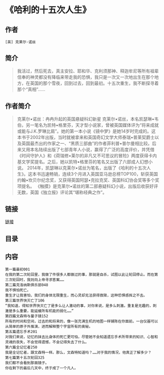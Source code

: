 《哈利的十五次人生》
=======================

## 作者
    [英] 克莱尔·诺丝 

## 简介
> 我活过，然后死去，真主安拉、耶和华、克利须那神、释迦牟尼等所有祖辈信奉的神灵都没有降临来带走我的恐惧，我只是一次又一次地出生在那个地方，在英国的那个雪夜，回到过去，回到最初。十五次重生，我不断探寻着那个“真相”……

## 作者简介
> 克莱尔•诺丝：冉冉升起的英国悬疑科幻新星
克莱尔•诺丝，本名凯瑟琳•韦伯，另一笔名为凯特•格里芬，天才型小说家，曾被英国媒体评为“将来成就或能与J.K.罗琳比肩”。她的第一本小说《镜中梦》是她14岁时完成的。这本书于2002年出版，当时就被拿来和英国奇幻文学大师泰瑞•普莱契爵士以及英国最杰出的作家之一、“黑质三部曲”的作者菲利普•普尔曼相比较。后来又用本名陆续出版了七部青年人小说，赢得了广泛的高度评价，并凭借《时间守护人》和《荷瑞修•莱尔的非凡又不可思议的冒险》两度获得卡内基文学奖提名。之后，她以凯特•格里芬的笔名又出版了六部成人幻想小说。
2014年，凯瑟琳以克莱尔•诺丝为笔名，出版了《哈利的十五次人生》。这本书迅速畅销，连续3个月进入英国亚马逊总榜TOP100，斩获英国约翰•坎贝尔纪念奖，又获得英国阿瑟•克拉克奖、英国科幻协会奖等多个奖项提名。
《触摸》是克莱尔•诺丝的第二部悬疑科幻小说，出版后收获好评无数，英国《独立报》评论其“堪称经典之作”。

## 链接
[链接](https://book.douban.com/subject/26846534/)

## 目录

## 内容

```
第一篇最初001
在我的第二次轮回里，我做了件很多人都做过的事，那就是自杀，试图以此让轮回停止。而在第三次轮回时，我则向上帝寻求答案……
第二篇克洛纳斯俱乐部048
我不惧怕死亡。
重生才让我害怕，我们的身体无限重生，而心灵却无法获得救赎，这种恐惧感挥之不去。
第三篇世界快灭亡了106
“我知道，得知世界快灭亡了是多么让人激动的事，对你来说，是多么刺激。重复是无趣的，刺激是多么重要，能延缓所有机能的弱化……”
第四篇文森特与量子镜152
所有的时间和空间，过去的和将来的，像一张充满生机的地图一样铺陈在你面前。一台仪器可以从简单的原子外推演，进而解释整个宇宙所有的奥秘。
第五篇遗忘手术201
对我们来说，记忆的抹去比身体的死亡更可怕，尽管她不会知道遗忘手术所带来的知识、心智和灵魂的丧失，不会觉得遗憾，不会记得失去了什么。
第六篇全记忆者250
我是全记忆者，跟文森特一样。那么，文森特知道吗？……对于我的情况，他真正了解多少？
第七篇第十五次轮回325
我们都不会看到那面镜子。
你在剩下的最后几天中，终于成了一个凡人。
```
